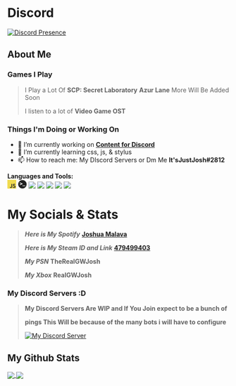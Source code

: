 # Discord

[![Discord Presence](https://lanyard-profile-readme.vercel.app/api/362628885361197056)](https://discord.com/users/362628885361197056)

## About Me
### Games I Play
>
> I Play a Lot Of
> **SCP: Secret Laboratory**
> **Azur Lane**
> More Will Be Added Soon
>
> I listen to a lot of
> **Video Game OST**
>
### Things I'm Doing or Working On

- 🔭 I’m currently working on **[Content for Discord](https://discord.com/app)**
- 🌱 I’m currently learning css, js, & stylus
- 📫 How to reach me: My DIscord Servers or Dm Me **It'sJustJosh#2812**

**Languages and Tools:**  
<code><img height="20" src="https://raw.githubusercontent.com/github/explore/80688e429a7d4ef2fca1e82350fe8e3517d3494d/topics/javascript/javascript.png"></code>
<code><img height="20" src="https://raw.githubusercontent.com/github/explore/80688e429a7d4ef2fca1e82350fe8e3517d3494d/topics/terminal/terminal.png"></code>
<code><img height="20" src="https://cdn.discordapp.com/emojis/763439056876994590.png?v=1"></code>
<code><img height="20" src="https://raw.githubusercontent.com/TheRealGWJosh/TheRealGWJosh/main/BetterDiscord.svg"></code>
<code><img height="20" src="https://raw.githubusercontent.com/TheRealGWJosh/TheRealGWJosh/main/Stylus.svg"></code>
<code><img height="15" src="https://raw.githubusercontent.com/TheRealGWJosh/TheRealGWJosh/main/Vizality.svg"></code>
<code><img height="20" src="https://raw.githubusercontent.com/TheRealGWJosh/TheRealGWJosh/main/Powercord.svg"></code>

# My Socials & Stats
>
> ***Here is My Spotify*** **[Joshua Malava](https://open.spotify.com/user/jonnpetemalava)**
>
> ***Here is My Steam ID and Link*** **[479499403](https://steamcommunity.com/id/TRGWJosh/)**
>
> ***My PSN*** **TheRealGWJosh**
>
> ***My Xbox*** **RealGWJosh**
>
### My Discord Servers :D 
> **My Discord Servers Are WIP and If You Join expect to be a bunch of**
>
> **pings This Will be because of the many bots i will have to configure**
>
> [![My Discord Server](https://img.shields.io/discord/818960705255899178?color=gold&label=Joshua%27s%20Palace&logo=discord&logoColor=gold&style=for-the-badge)](https://discord.gg/qafdmryEye)

## My Github Stats 
<a href="https://github.com/therealgwjosh">
  <img align="center" src="https://github-readme-stats.vercel.app/api?username=therealgwjosh&show_icons=true&theme=dark" />
</a>
<a href="https://github.com/therealgwjosh">
  <img align="center" src="https://github-readme-stats.vercel.app/api/top-langs/?username=therealgwjosh&layout=compact&theme=dark" />
</a>

<!--
**TheRealGWJosh/TheRealGWJosh** is a ✨ _special_ ✨ repository because its `README.md` (this file) appears on your GitHub profile.
